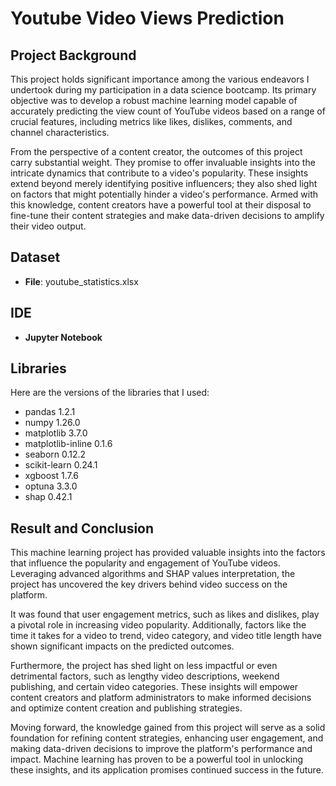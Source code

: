 # Youtube Video Views Prediction


## Project Background

This project holds significant importance among the various endeavors I undertook during my participation in a data science bootcamp. Its primary objective was to develop a robust machine learning model capable of accurately predicting the view count of YouTube videos based on a range of crucial features, including metrics like likes, dislikes, comments, and channel characteristics.

From the perspective of a content creator, the outcomes of this project carry substantial weight. They promise to offer invaluable insights into the intricate dynamics that contribute to a video's popularity. These insights extend beyond merely identifying positive influencers; they also shed light on factors that might potentially hinder a video's performance. Armed with this knowledge, content creators have a powerful tool at their disposal to fine-tune their content strategies and make data-driven decisions to amplify their video output.


## Dataset

- **File**: youtube_statistics.xlsx


## IDE

- **Jupyter Notebook**


## Libraries

Here are the versions of the libraries that I used:

- pandas 1.2.1
- numpy 1.26.0
- matplotlib 3.7.0
- matplotlib-inline 0.1.6
- seaborn 0.12.2
- scikit-learn 0.24.1
- xgboost 1.7.6
- optuna 3.3.0
- shap 0.42.1


## Result and Conclusion

This machine learning project has provided valuable insights into the factors that influence the popularity and engagement of YouTube videos. Leveraging advanced algorithms and SHAP values interpretation, the project has uncovered the key drivers behind video success on the platform.

It was found that user engagement metrics, such as likes and dislikes, play a pivotal role in increasing video popularity. Additionally, factors like the time it takes for a video to trend, video category, and video title length have shown significant impacts on the predicted outcomes.

Furthermore, the project has shed light on less impactful or even detrimental factors, such as lengthy video descriptions, weekend publishing, and certain video categories. These insights will empower content creators and platform administrators to make informed decisions and optimize content creation and publishing strategies.

Moving forward, the knowledge gained from this project will serve as a solid foundation for refining content strategies, enhancing user engagement, and making data-driven decisions to improve the platform's performance and impact. Machine learning has proven to be a powerful tool in unlocking these insights, and its application promises continued success in the future.
